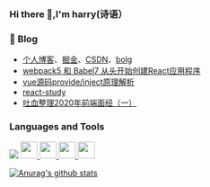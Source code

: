 ### Hi there 👋,I'm harry(诗语）

###  📖   Blog
- [个人博客](https://webharry.github.io/)、[掘金](https://juejin.cn/user/2867156542299816/posts)、[CSDN](https://blog.csdn.net/web_harry?spm=1010.2135.3001.5113)、[bolg](https://github.com/webharry/blog)
- [webpack5 和 Babel7 从头开始创建React应用程序](https://juejin.im/post/6890079766087467015/)
- [vue源码provide/inject原理解析](https://github.com/webharry/blog/issues/2)
- [react-study](https://github.com/webharry/react-study) 
- [吐血整理2020年前端面经（一）](https://juejin.cn/post/6911590352071688200)

### Languages and Tools
<img src="https://github-readme-stats.vercel.app/api/top-langs?username=webharry&layout=compact"/>

<a href="https://medium.com/@zluvsand">
    <code><img height="30" src="https://www.vectorlogo.zone/logos/w3_html5/w3_html5-ar21.svg"></code>
</a>
<a href="https://medium.com/@zluvsand">
  <code><img height="30" src="https://www.vectorlogo.zone/logos/w3_css/w3_css-ar21.svg"></code>
</a> 
<a href="https://medium.com/@zluvsand">
  <code><img height="30" src="https://www.vectorlogo.zone/logos/reactjs/reactjs-ar21.svg"></code>
</a> 
<a href="https://medium.com/@zluvsand">
  <code><img height="30" src="https://www.vectorlogo.zone/logos/git-scm/git-scm-ar21.svg"></code>
</a> 

[![Anurag's github stats](https://github-readme-stats.vercel.app/api?username=webharry)](https://github.com/webharry/github-readme-stats)
